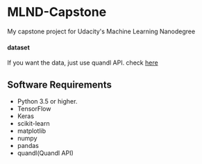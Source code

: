 # MLND-Capstone
My capstone project for Udacity's Machine Learning Nanodegree

#### dataset
If you want the data, just use quandl API. check [here](https://www.quandl.com/tools/api)

## Software Requirements

* Python 3.5 or higher.
* TensorFlow
* Keras
* scikit-learn
* matplotlib
* numpy
* pandas
* quandl(Quandl API)